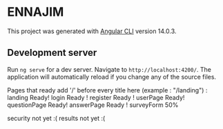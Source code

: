 # ENNAJIM

This project was generated with [Angular CLI](https://github.com/angular/angular-cli) version 14.0.3.

## Development server

Run `ng serve` for a dev server. Navigate to `http://localhost:4200/`. The application will automatically reload if you change any of the source files.




Pages that ready add '/' before every title here (example : "/landing") :
landing Ready! 
login Ready !
register Ready !
userPage Ready! 
questionPage Ready! 
answerPage Ready !
surveyForm 50%

security not yet :(
results not yet :(

